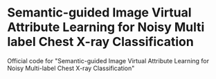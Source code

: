 # Semantic-guided Image Virtual Attribute Learning for Noisy Multi label Chest X-ray Classification
Official code for "Semantic-guided Image Virtual Attribute Learning for Noisy Multi-label Chest X-ray Classification"
